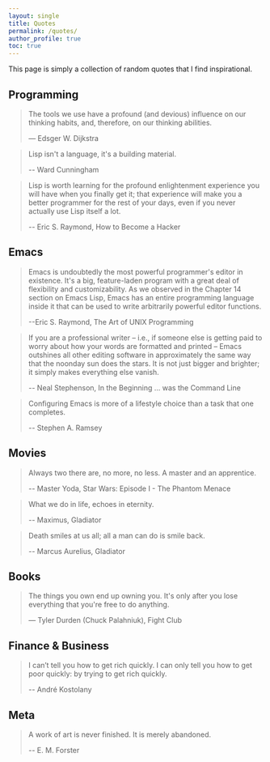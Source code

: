 ```yaml
---
layout: single
title: Quotes
permalink: /quotes/
author_profile: true
toc: true
---
```


This page is simply a collection of random quotes that I find inspirational.

## Programming

> The tools we use have a profound (and devious) influence on our thinking habits, and, therefore, on our thinking abilities.
>
> — Edsger W. Dijkstra

> Lisp isn't a language, it's a building material.
>
> -- Ward Cunningham

> Lisp is worth learning for the profound enlightenment
> experience you will have when you finally get it; that experience will
> make you a better programmer for the rest of your days, even if you
> never actually use Lisp itself a lot.
>
> -- Eric S. Raymond, How to Become a Hacker

## Emacs

> Emacs is undoubtedly the most powerful programmer's editor in
> existence. It's a big, feature-laden program with a great deal of
> flexibility and customizability. As we observed in the Chapter 14
> section on Emacs Lisp, Emacs has an entire programming language inside
> it that can be used to write arbitrarily powerful editor functions.
>
> --Eric S. Raymond, The Art of UNIX Programming

> If you are a professional writer – i.e., if someone else is getting
> paid to worry about how your words are formatted and printed – Emacs
> outshines all other editing software in approximately the same way
> that the noonday sun does the stars. It is not just bigger and
> brighter; it simply makes everything else vanish.
>
> -- Neal Stephenson, In the Beginning ... was the Command Line

> Configuring Emacs is more of a lifestyle choice than a task that one completes.
>
> -- Stephen A. Ramsey

## Movies

> Always two there are, no more, no less. A master and an
> apprentice.
>
> -- Master Yoda, Star Wars: Episode I - The Phantom Menace

> What we do in life, echoes in eternity.
>
> -- Maximus, Gladiator

> Death smiles at us all; all a man can do is smile back.
>
> -- Marcus Aurelius, Gladiator

## Books

> The things you own end up owning you. It's only after you lose everything that you're free to do anything.
>
>  ― Tyler Durden (Chuck Palahniuk), Fight Club

## Finance & Business

> I can’t tell you how to get rich quickly. I can only tell you how to get poor quickly: by trying to get rich quickly.
>
> -- André Kostolany

## Meta

> A work of art is never finished. It is merely abandoned.
>
> -- E. M. Forster
